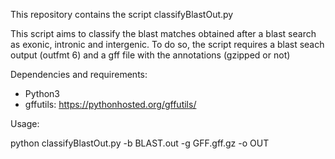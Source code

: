 This repository contains the script classifyBlastOut.py

This script aims to classify the blast matches obtained after a blast search as exonic, intronic and intergenic. To do so, the script requires a blast seach output (outfmt 6) and a gff file with the annotations (gzipped or not)

Dependencies and requirements: 

- Python3
- gffutils: https://pythonhosted.org/gffutils/

Usage:

python classifyBlastOut.py -b BLAST.out -g GFF.gff.gz -o OUT
